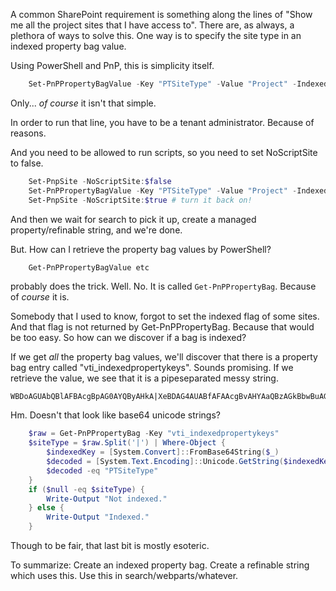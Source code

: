A common SharePoint requirement is something along the lines of "Show me all the project sites that I have access to".
There are, as always, a plethora of ways to solve this.
One way is to specify the site type in an indexed property bag value.

Using PowerShell and PnP, this is simplicity itself.

```PowerShell
    Set-PnPPropertyBagValue -Key "PTSiteType" -Value "Project" -Indexed:$true`
```

Only... _of course_ it isn't that simple.

In order to run that line, you have to be a tenant administrator. Because of reasons.

And you need to be allowed to run scripts, so you need to set NoScriptSite to false.
```PowerShell
    Set-PnpSite -NoScriptSite:$false
    Set-PnPPropertyBagValue -Key "PTSiteType" -Value "Project" -Indexed:$true
    Set-PnpSite -NoScriptSite:$true # turn it back on!
```

And then we wait for search to pick it up, create a managed property/refinable string, and we're done.

But. How can I retrieve the property bag values by PowerShell?

```PowerShell
    Get-PnPPropertyBagValue etc
```
probably does the trick. Well. No. It is called `Get-PnPPropertyBag`. Because of _course_ it is.

Somebody that I used to know, forgot to set the indexed flag of some sites. And that flag is not returned by Get-PnPPropertyBag. Because that would be too easy. 
So how can we discover if a bag is indexed?

If we get _all_ the property bag values, we'll discover that there is a property bag entry called "vti_indexedpropertykeys".
Sounds promising. If we retrieve the value, we see that it is a pipeseparated messy string.
```
WBDoAGUAbQBlAFBAcgBpAG0AYQByAHkA|XeBDAG4AUABfAFAAcgBvAHYAaQBzAGkBbwBuAGkAbgBnAFQAZQBtAHAAbABhAHQAZQBJAGQA|
```
Hm. Doesn't that look like base64 unicode strings?

```PowerShell
    $raw = Get-PnPPropertyBag -Key "vti_indexedpropertykeys"
    $siteType = $raw.Split('|') | Where-Object { 
        $indexedKey = [System.Convert]::FromBase64String($_)
        $decoded = [System.Text.Encoding]::Unicode.GetString($indexedKey)
        $decoded -eq "PTSiteType"
    }
    if ($null -eq $siteType) {
        Write-Output "Not indexed."
    } else {
        Write-Output "Indexed."
    }
```
Though to be fair, that last bit is mostly esoteric.

To summarize: Create an indexed property bag. Create a refinable string which uses this. Use this in search/webparts/whatever.
